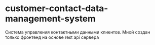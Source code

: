 # customer-contact-data-management-system
Система управления контактными
данными клиентов.
Мной создан только фронтенд на основе rest api сервера
